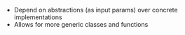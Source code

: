 - Depend on abstractions (as input params) over concrete implementations
- Allows for more generic classes and functions